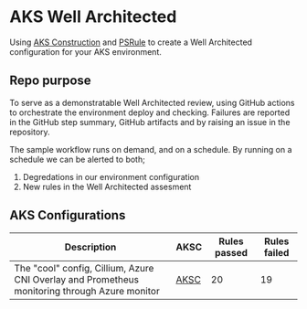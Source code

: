 # AKS Well Architected

Using [AKS Construction](https://github.com/Azure/AKS-Construction) and [PSRule](https://azure.github.io/PSRule.Rules.Azure/) to create a Well Architected configuration for your AKS environment.

## Repo purpose

To serve as a demonstratable Well Architected review, using GitHub actions to orchestrate the environment deploy and checking. Failures are reported in the GitHub step summary, GitHub artifacts and by raising an issue in the repository.

The sample workflow runs on demand, and on a schedule. By running on a schedule we can be alerted to both;
1. Degredations in our environment configuration 
2. New rules in the Well Architected assesment

## AKS Configurations

Description | AKSC | Rules passed | Rules failed
----------- | ----- | ------------ | ------------
The "cool" config, Cillium, Azure CNI Overlay and Prometheus monitoring through Azure monitor | [AKSC](https://azure.github.io/AKS-Construction/?feature=defender&cluster.DefenderForContainers=true&addons.enableACRTrustPolicy=true&preset=defaultOps&deploy.deployItemKey=deployArmCli&deploy.githubrepo=https%3A%2F%2Fgithub.com%2FGordonby%2Faks-well-architected-assesment-brownfield&deploy.clusterName=brownfield&deploy.rg=AksBicepAcc-Ci-Brownfield&ops=none&secure=low&addons.monitor=aci&cluster.AksPaidSkuForSLA=true&cluster.autoscale=true) | 20 | 19

